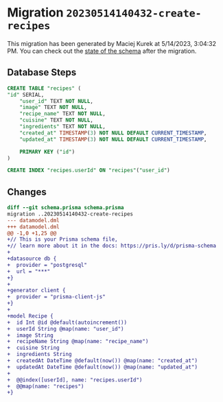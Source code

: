 # Migration `20230514140432-create-recipes`

This migration has been generated by Maciej Kurek at 5/14/2023, 3:04:32 PM.
You can check out the [state of the schema](./schema.prisma) after the migration.

## Database Steps

```sql
CREATE TABLE "recipes" (
"id" SERIAL,
    "user_id" TEXT NOT NULL,
    "image" TEXT NOT NULL,
    "recipe_name" TEXT NOT NULL,
    "cuisine" TEXT NOT NULL,
    "ingredients" TEXT NOT NULL,
    "created_at" TIMESTAMP(3) NOT NULL DEFAULT CURRENT_TIMESTAMP,
    "updated_at" TIMESTAMP(3) NOT NULL DEFAULT CURRENT_TIMESTAMP,

    PRIMARY KEY ("id")
)

CREATE INDEX "recipes.userId" ON "recipes"("user_id")
```

## Changes

```diff
diff --git schema.prisma schema.prisma
migration ..20230514140432-create-recipes
--- datamodel.dml
+++ datamodel.dml
@@ -1,0 +1,25 @@
+// This is your Prisma schema file,
+// learn more about it in the docs: https://pris.ly/d/prisma-schema
+
+datasource db {
+  provider = "postgresql"
+  url = "***"
+}
+
+generator client {
+  provider = "prisma-client-js"
+}
+
+model Recipe {
+  id Int @id @default(autoincrement())
+  userId String @map(name: "user_id")
+  image String
+  recipeName String @map(name: "recipe_name")
+  cuisine String
+  ingredients String
+  createdAt DateTime @default(now()) @map(name: "created_at")
+  updatedAt DateTime @default(now()) @map(name: "updated_at")
+
+  @@index([userId], name: "recipes.userId")
+  @@map(name: "recipes")
+}
```


